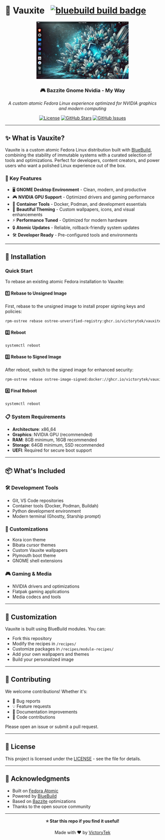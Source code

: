 # 🚀 Vauxite &nbsp; [![bluebuild build badge](https://github.com/victorytek/vauxite/actions/workflows/build.yml/badge.svg)](https://github.com/victorytek/vauxite/actions/workflows/build.yml)

<div align="center">
  <img src="https://github.com/VictoryTek/Vauxite/blob/main/vauxite.png" alt="Vauxite Logo" width="300"/>
  
  ### 🎮 Bazzite Gnome Nvidia - My Way
  
  *A custom atomic Fedora Linux experience optimized for NVIDIA graphics and modern computing*
  
  [![License](https://img.shields.io/github/license/victorytek/vauxite?style=flat-square)](LICENSE)
  [![GitHub Stars](https://img.shields.io/github/stars/victorytek/vauxite?style=flat-square)](https://github.com/victorytek/vauxite/stargazers)
  [![GitHub Issues](https://img.shields.io/github/issues/victorytek/vauxite?style=flat-square)](https://github.com/victorytek/vauxite/issues)
</div>

---

## ✨ What is Vauxite?

Vauxite is a custom atomic Fedora Linux distribution built with [BlueBuild](https://blue-build.org/), combining the stability of immutable systems with a curated selection of tools and optimizations. Perfect for developers, content creators, and power users who want a polished Linux experience out of the box.

### 🎯 Key Features

- 🖥️ **GNOME Desktop Environment** - Clean, modern, and productive
- 🎮 **NVIDIA GPU Support** - Optimized drivers and gaming performance  
- 🐳 **Container Tools** - Docker, Podman, and development essentials
- 🎨 **Beautiful Theming** - Custom wallpapers, icons, and visual enhancements
- ⚡ **Performance Tuned** - Optimized for modern hardware
- 🔒 **Atomic Updates** - Reliable, rollback-friendly system updates
- 🛠️ **Developer Ready** - Pre-configured tools and environments

---

## 🚀 Installation

### Quick Start

To rebase an existing atomic Fedora installation to Vauxite:

#### 1️⃣ Rebase to Unsigned Image
First, rebase to the unsigned image to install proper signing keys and policies:

```bash
rpm-ostree rebase ostree-unverified-registry:ghcr.io/victorytek/vauxite-gnome-nvidia:latest
```

#### 2️⃣ Reboot
```bash
systemctl reboot
```

#### 3️⃣ Rebase to Signed Image
After reboot, switch to the signed image for enhanced security:

```bash
rpm-ostree rebase ostree-image-signed:docker://ghcr.io/victorytek/vauxite-gnome-nvidia:latest
```

#### 4️⃣ Final Reboot
```bash
systemctl reboot
```

### 📋 System Requirements

- **Architecture**: x86_64
- **Graphics**: NVIDIA GPU (recommended)
- **RAM**: 8GB minimum, 16GB recommended
- **Storage**: 64GB minimum, SSD recommended
- **UEFI**: Required for secure boot support

---

## 📦 What's Included

### 🛠️ Development Tools
- Git, VS Code repositories
- Container tools (Docker, Podman, Buildah)
- Python development environment
- Modern terminal (Ghostty, Starship prompt)

### 🎨 Customizations
- Kora icon theme
- Bibata cursor themes
- Custom Vauxite wallpapers
- Plymouth boot theme
- GNOME shell extensions

### 🎮 Gaming & Media
- NVIDIA drivers and optimizations
- Flatpak gaming applications
- Media codecs and tools

---

## 🔧 Customization

Vauxite is built using BlueBuild modules. You can:

- Fork this repository
- Modify the recipes in `/recipes/`
- Customize packages in `/recipes/module-recipes/`
- Add your own wallpapers and themes
- Build your personalized image

---

## 🤝 Contributing

We welcome contributions! Whether it's:
- 🐛 Bug reports
- 💡 Feature requests  
- 📝 Documentation improvements
- 🔧 Code contributions

Please open an issue or submit a pull request.

---

## 📄 License

This project is licensed under the [LICENSE](LICENSE) - see the file for details.

---

## 🙏 Acknowledgments

- Built on [Fedora Atomic](https://fedoraproject.org/atomic/)
- Powered by [BlueBuild](https://blue-build.org/)
- Based on [Bazzite](https://bazzite.gg/) optimizations
- Thanks to the open source community

---

<div align="center">
  
  **⭐ Star this repo if you find it useful!**
  
  Made with ❤️ by [VictoryTek](https://github.com/VictoryTek)
  
</div>

